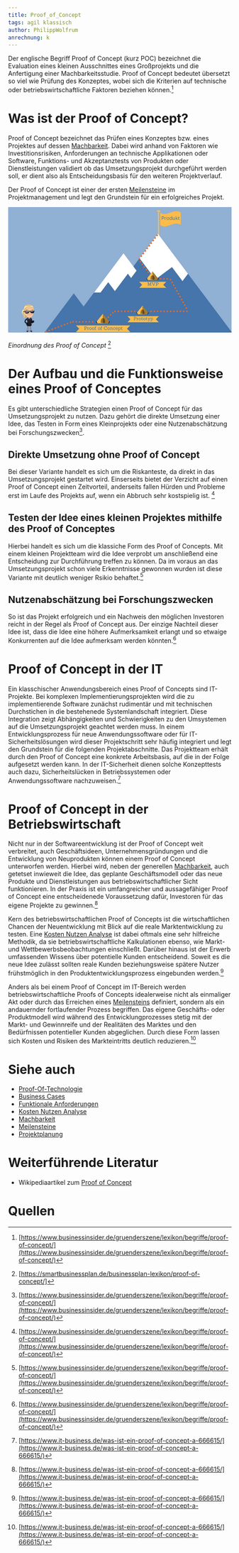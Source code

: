 ```yaml
---
title: Proof_of_Concept
tags: agil klassisch
author: PhilippWolfrum
anrechnung: k
---
```


Der englische Begriff Proof of Concept (kurz POC) bezeichnet die Evaluation eines kleinen Ausschnittes eines Großprojekts und die Anfertigung einer Machbarkeitsstudie. Proof of Concept bedeutet übersetzt so viel wie Prüfung des Konzeptes, wobei sich die Kriterien auf technische oder betriebswirtschaftliche Faktoren beziehen können.[^3]

# Was ist der Proof of Concept?

Proof of Concept bezeichnet das Prüfen eines Konzeptes bzw. eines Projektes auf dessen [Machbarkeit](Machbarkeit.md). Dabei wird anhand von Faktoren wie Investitionsrisiken, Anforderungen an technische Applikationen oder Software, Funktions- und Akzeptanztests von Produkten oder Dienstleistungen validiert ob das Umsetzungsprojekt durchgeführt werden soll, er dient also als Entscheidungsbasis für den weiteren Projektverlauf.  

Der Proof of Concept ist einer der ersten [Meilensteine](Meilensteine.md) im Projektmanagement und legt den Grundstein für ein erfolgreiches Projekt.


![Einordnung des Proof of Concept](Proof_of_Concept/proof-of-concept-einordnung.jpg)

*Einordnung des Proof of Concept* [^4]

# Der Aufbau und die Funktionsweise eines Proof of Conceptes

Es gibt unterschiedliche Strategien einen Proof of Concept für das Umsetzungsprojekt zu nutzen. Dazu gehört die direkte Umsetzung einer Idee, das Testen in Form eines Kleinprojekts oder eine Nutzenabschätzung bei Forschungszwecken[^3]. 

## Direkte Umsetzung ohne Proof of Concept
Bei dieser Variante handelt es sich um die Riskanteste, da direkt in das Umsetzungsprojekt gestartet wird. Einserseits bietet der Verzicht auf einen Proof of Concept einen Zeitvorteil, anderseits fallen Hürden und Probleme erst im Laufe des Projekts auf, wenn ein Abbruch sehr kostspielig ist. [^3]

## Testen der Idee eines kleinen Projektes mithilfe des Proof of Conceptes
Hierbei handelt es sich um die klassiche Form des Proof of Concepts. Mit einem kleinen Projektteam wird die Idee verprobt um anschließend eine Entscheidung zur Durchführung treffen zu können. Da im voraus an das Umsetzungsprojekt schon viele Erkenntnisse gewonnen wurden ist diese Variante mit deutlich weniger Rsikio behaftet.[^3]

## Nutzenabschätzung bei Forschungszwecken
So ist das Projekt erfolgreich und ein Nachweis den möglichen Investoren reicht in der Regel als Proof of Concept aus. Der einzige Nachteil dieser Idee ist, dass die Idee eine höhere Aufmerksamkeit erlangt und so etwaige Konkurrenten auf die Idee aufmerksam werden könnten.[^3]

# Proof of Concept in der IT 

Ein klasschischer Anwendungsbereich eines Proof of Concepts sind IT-Projekte. Bei komplexen Implementierungsprojekten wird die zu implementierende Software zunächst rudimentär und mit technischen Durchstichen in die bestehenede Systemlandschaft integriert. Diese Integration zeigt Abhängigkeiten und Schwierigkeiten zu den Umsystemen auf die Umsetzungsprojekt geachtet werden muss. In einem Entwicklungsprozess für neue Anwendungssoftware oder für IT-Sicherheitslösungen wird dieser Projektschritt sehr häufig integriert und legt den Grundstein für die folgenden Projektabschnitte. Das Projektteam erhält durch den Proof of Concept eine konkrete Arbeitsbasis, auf die in der Folge aufgesetzt werden kann. In der IT-Sicherheit dienen solche Konzepttests auch dazu, Sicherheitslücken in Betriebssystemen oder Anwendungssoftware nachzuweisen.[^1]


# Proof of Concept in der Betriebswirtschaft 

Nicht nur in der Softwareentwicklung ist der Proof of Concept weit verbreitet, auch Geschäftsideen, Unternehmensgründungen und die Entwicklung von Neuprodukten können einem Proof of Concept unterworfen werden. Hierbei wird, neben der generellen [Machbarkeit](Machbarkeit.md), auch getetset inwieweit die Idee, das geplante Geschäftsmodell oder das neue Produkte und Dienstleistungen aus betriebswirtschaftlicher Sicht funktionieren. In der Praxis ist ein umfangreicher und aussagefähiger Proof of Concept eine entscheidenede Voraussetzung dafür, Investoren für das eigene Projekte zu gewinnen.[^1]

Kern des betriebswirtschaftlichen Proof of Concepts ist die wirtschaftlichen Chancen der Neuentwicklung mit Blick auf die reale Marktentwicklung zu testen. Eine [Kosten Nutzen Analyse](Kosten_Nutzen_Analyse.md) ist dabei oftmals eine sehr hilfreiche Methodik, da sie betriebswirtschaftliche Kalkulationen ebenso, wie Markt- und Wettbewerbsbeobachtungen einschließt. Darüber hinaus ist der Erwerb umfassenden Wissens über potentielle Kunden entscheidend. Soweit es die neue Idee zulässt sollten reale Kunden beziehungsweise spätere Nutzer frühstmöglich in den Produktentwicklungsprozess eingebunden werden.[^1]

Anders als bei einem Proof of Concept im IT-Bereich werden betriebswirtschaftliche Proofs of Concepts idealerweise nicht als einmaliger Akt oder durch das Erreichen eines [Meilensteins](Meilensteine.md) definiert, sondern als ein andauernder fortlaufender Prozess begriffen. Das eigene Geschäfts- oder Produktmodell wird während des Entwicklungprozesses stetig mit der Markt- und Gewinnreife und der Realitäten des Marktes und den Bedürfnissen potentieller Kunden abgeglichen. Durch diese Form lassen sich Kosten und Risiken des Markteintritts deutlich reduzieren.[^1]

# Siehe auch

* [Proof-Of-Technologie](Proof_of_Technologie.md)
* [Business Cases](Business_Cases.md)
* [Funktionale Anforderungen](Funktionale_Anforderungen.md)
* [Kosten Nutzen Analyse](Kosten_Nutzen_Analyse.md)
* [Machbarkeit](Machbarkeit.md)
* [Meilensteine](Meilensteine.md)
* [Projektplanung](Projektplanung.md)

# Weiterführende Literatur

* Wikipediaartikel zum [Proof of Concept](https://de.wikipedia.org/wiki/Proof_of_Concept)


# Quellen

[^1]: [https://www.it-business.de/was-ist-ein-proof-of-concept-a-666615/](https://www.it-business.de/was-ist-ein-proof-of-concept-a-666615/)
[^2]: [https://de.wikipedia.org/wiki/Proof_of_Concept](https://de.wikipedia.org/wiki/Proof_of_Concept)
[^3]: [https://www.businessinsider.de/gruenderszene/lexikon/begriffe/proof-of-concept/](https://www.businessinsider.de/gruenderszene/lexikon/begriffe/proof-of-concept/)
[^4]: [https://smartbusinessplan.de/businessplan-lexikon/proof-of-concept/]




